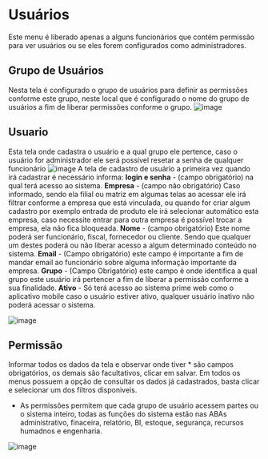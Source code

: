 # Usuários

Este menu é liberado apenas a alguns funcionários que contém permissão para ver usuários ou se eles forem configurados como administradores.

## Grupo de Usuários
Nesta tela é configurado o grupo de usuários para definir as permissões conforme este grupo, neste local que é configurado o nome do grupo de usuários a fim de liberar permissões conforme o grupo.
![image](https://github.com/user-attachments/assets/931a5b2d-aafe-41e1-8e2d-20cf8897ac5c)

## Usuario
Esta tela onde cadastra o usuário e a qual grupo ele pertence, caso o usuário for administrador ele será possível resetar a senha de qualquer funcionário
![image](https://github.com/user-attachments/assets/e82266e1-7646-463f-be0e-b0655d04ef18)
A tela de cadastro de usuário a primeira vez quando irá cadastrar é necessário informa:
**login e senha** - (campo obrigatório) na qual terá acesso ao sistema.
**Empresa** - (campo não obrigatório) Caso informado, sendo ela filial ou matriz em algumas telas ao acessar ele irá filtrar conforme a empresa que está vinculada, ou quando for criar algum cadastro por exemplo entrada de produto ele irá selecionar automático esta empresa, caso necessite entrar para outra empresa é possível trocar a empresa, ela não fica bloqueada.
**Nome** - (campo obrigatório) Este nome poderá ser funcionário, fiscal, fornecedor ou cliente. Sendo que qualquer um destes poderá ou não liberar acesso a algum determinado conteúdo no sistema.
**Email** - (Campo obrigatório) este campo é importante a fim de mandar email ao funcionário sobre alguma informação importante da empresa.
**Grupo** - (Campo Obrigatório) este campo é onde identifica a qual grupo este usuário irá pertencer a fim de liberar a permissão conforme a sua finalidade.
**Ativo** - Só terá acesso ao sistema prime web como o aplicativo mobile caso o usuário estiver ativo, qualquer usuário inativo não poderá acessar o sistema.

![image](https://github.com/user-attachments/assets/1f285427-3417-4823-9c7f-6ec6c351403e)

## Permissão

Informar todos os dados da tela e observar onde tiver * são campos obrigatórios, os demais são facultativos, clicar em salvar.
Em todos os menus possuem a opção de consultar os dados já cadastrados, basta clicar e selecionar um dos filtros disponiveis.

* As permissões permitem que cada grupo de usuário acessem partes ou o sistema inteiro, todas as funções do sistema estão nas ABAs administrativo, finaceira, relatório, BI, estoque, segurança, recursos humadnos e engenharia.

![image](https://github.com/user-attachments/assets/0ac3d2b3-c006-48bd-bde4-24dcdf1188aa)
